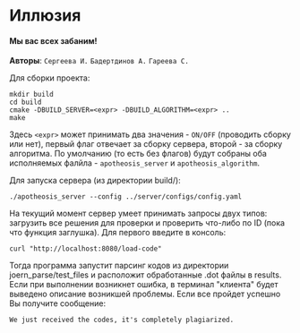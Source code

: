 # Иллюзия

#### Мы вас всех забаним!

**Авторы**: `Сергеева И.` `Бадертдинов А.` `Гареева С.`

Для сборки проекта:
```
mkdir build
cd build
cmake -DBUILD_SERVER=<expr> -DBUILD_ALGORITHM=<expr> ..
make
```

Здесь ```<expr>``` может принимать два значения - ```ON/OFF``` (проводить сборку или нет), первый флаг отвечает за сборку сервера, второй - за сборку алгоритма. По умолчанию (то есть без флагов) будут собраны оба исполняемых фалйла - ```apotheosis_server``` и ```apotheosis_algorithm```.

Для запуска сервера (из директории build/):
```
./apotheosis_server --config ../server/configs/config.yaml
```

На текущий момент сервер умеет принимать запросы двух типов: загрузить все решения для проверки и проверить что-либо по ID (пока что функция заглушка). Для первого введите в консоль:
```
curl "http://localhost:8080/load-code"
```
Тогда программа запустит парсинг кодов из директории joern_parse/test_files и расположит обработанные .dot файлы в results. Если при выполнении возникнет ошибка, в терминал "клиента" будет выведено описание возникшей проблемы. Если все пройдет успешно Вы получите сообщение:
```
We just received the codes, it's completely plagiarized.
```